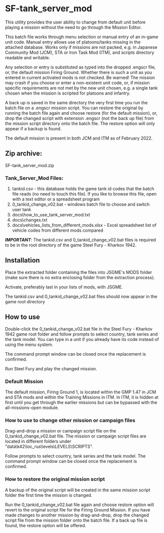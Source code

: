 # SF-tank_server_mod

This utility provides the user ability to change from default unit before playing a mission without the need to go through the Mission Editor.

This batch file works through menu selection or manual entry of an in-game unit code. Manual entry allows use of platoons/tanks missing in the attached database. Works only if missions are not packed, e.g. in Japanese Community Mod (JCM), STA or Iron Task Mod (ITM), and scripts directory readable and writable.

Any selection or entry is substituted as typed into the dropped .engscr file, or, the default mission Firing Ground. Whether there is such a unit as you entered in current activated mods is not checked. Be warned! The mission may crash if you choose or enter a non-existent unit code, or, if mission specific requirements are not met by the new unit chosen, e.g. a single tank chosen when the mission is scripted for platoons and infantry.

A back up is saved in the same directory the very first time you run the batch file on a .engscr mission script. You can restore the original by running the batch file again and choose restore (for the default mission), or, drop the changed script with extension .engscr (not the back up file) from the mission script directory onto the batch file. The restore option will only appear if a backup is found.

The default mission is present in both JCM and ITM as of February 2022.

## Zip archive:

SF-tank_server_mod.zip

### Tank_Server_Mod Files:

1. tankid.csv - this database holds the game tank id codes that the batch file reads (no need to touch this file). If you like to browse this file, open with a text editor or a spreadsheet program
2. 0_tankid_change_v02.bat - windows batch file to choose and switch user tank
3. docs\how_to_use_tank_server_mod.txt
4. docs\changes.txt
5. docs\vehicles_lists_from_different_mods.xlsx - Excel spreadsheet list of vehicle codes from different mods compared

***IMPORTANT***: The tankid.csv and 0_tankid_change_v02.bat files is required to be in the root directory of the game Steel Fury - Kharkov 1942.

## Installation

Place the extracted folder containing the files into JSGME's MODS folder (make sure there is no extra enclosing folder from the extraction process).

Activate, preferably last in your lists of mods, with JSGME.

The tankid.csv and 0_tankid_change_v02.bat files should now appear in the game root directory

## How to use

Double-click the 0_tankid_change_v02.bat file in the Steel Fury - Kharkov 1942 game root folder and follow prompts to select country, tank series and the tank model. You can type in a unit if you already have its code instead of using the menu system.

The command prompt window can be closed once the replacement is confirmed.

Run Steel Fury and play the changed mission.

### Default Mission

The default mission, Firing Ground 1, is located within the GMP 1.47 in JCM and STA mods and within the Training Missions in ITM. In ITM, it is hidden at first until you get through the earlier missions but can be bypassed with the all-missions-open module.

### How to use to change other mission or campaign files

Drag-and-drop a mission or campaign script file on the 0_tankid_change_v02.bat file. The mission or campaign script files are located in different folders under "data\k42\loc_rus\levels\LEVELS\SCRIPTS\".

Follow prompts to select country, tank series and the tank model. The command prompt window can be closed once the replacement is confirmed.

### How to restore the original mission script

A backup of the original script will be created in the same mission script folder the first time the mission is changed.

Run the 0_tankid_change_v02.bat file again and choose restore option will revert to the original script file for the Firing Ground Mission. If you have made changes to another mission by drag-and-drop, drop the changed script file from the mission folder onto the batch file. If a back up file is found, the restore option will be offered.

